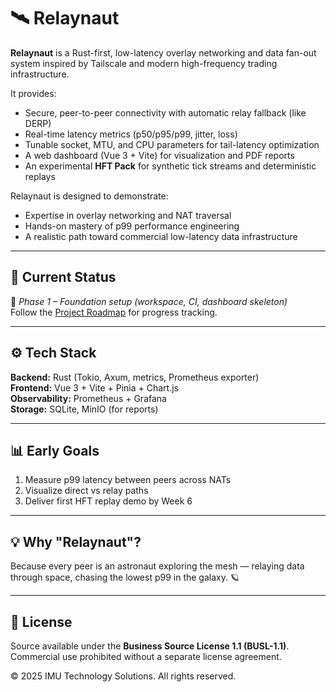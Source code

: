 # 🛰️ Relaynaut

**Relaynaut** is a Rust-first, low-latency overlay networking and data fan-out system inspired by Tailscale and modern high-frequency trading infrastructure.

It provides:

- Secure, peer-to-peer connectivity with automatic relay fallback (like DERP)
- Real-time latency metrics (p50/p95/p99, jitter, loss)
- Tunable socket, MTU, and CPU parameters for tail-latency optimization
- A web dashboard (Vue 3 + Vite) for visualization and PDF reports
- An experimental **HFT Pack** for synthetic tick streams and deterministic replays

Relaynaut is designed to demonstrate:

- Expertise in overlay networking and NAT traversal
- Hands-on mastery of p99 performance engineering
- A realistic path toward commercial low-latency data infrastructure

---

## 🧭 Current Status

🚧 _Phase 1 – Foundation setup (workspace, CI, dashboard skeleton)_  
Follow the [Project Roadmap](docs/roadmap.md) for progress tracking.

---

## ⚙️ Tech Stack

**Backend:** Rust (Tokio, Axum, metrics, Prometheus exporter)  
**Frontend:** Vue 3 + Vite + Pinia + Chart.js  
**Observability:** Prometheus + Grafana  
**Storage:** SQLite, MinIO (for reports)

---

## 📊 Early Goals

1. Measure p99 latency between peers across NATs
2. Visualize direct vs relay paths
3. Deliver first HFT replay demo by Week 6

---

## 💡 Why "Relaynaut"?

Because every peer is an astronaut exploring the mesh — relaying data through space, chasing the lowest p99 in the galaxy. 🪐

---

## 🪪 License

Source available under the **Business Source License 1.1 (BUSL-1.1)**.  
Commercial use prohibited without a separate license agreement.

© 2025 IMU Technology Solutions. All rights reserved.
